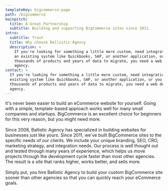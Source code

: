 ```yaml
---
templateKey: bigcommerce-page
path: /bigcommerce
mainpitch:
  title: A Great Partnership
  subtitle: Building and supporting BigCommerce sites since 2011.
intro:
  subtitle: Trust
  title: Why choose Ballistic Agency
  description: >
    If you're looking for something a little more custom, need integration with
    an existing system like Quickbooks, SAP, or another application, or you have
    thousands of products and years of data to migrate, you need a web design
    agency.
contact: >
  If you're looking for something a little more custom, need integration with an
  existing system like Quickbooks, SAP, or another application, or you have
  thousands of products and years of data to migrate, you need a web design
  agency.
---
```


It's never been easier to build an eCommerce website for yourself. Going with
a simple, template-based approach works well for many small companies and
startups. BigCommerce is an excellent choice for beginners for this very
reason, but you might need more.
<br />
<br />
Since 2008, Ballistic Agency has specialized in building websites for businesses just like yours. Since 2011, we've built BigCommerce sites to the specific needs of our clients. We include your unique branding, SEO, CRO, marketing strategy, and integration needs. Our process is well thought out and tested through many years of experience, which helps us move projects through the development cycle faster than most other agencies. The result is a site that ranks higher, works better, and sells more.
<br />
<br />
Simply put, you hire Ballistic Agency to build your custom BigCommerce site sooner than other agencies so that you can quickly reach your eCommerce goals.
